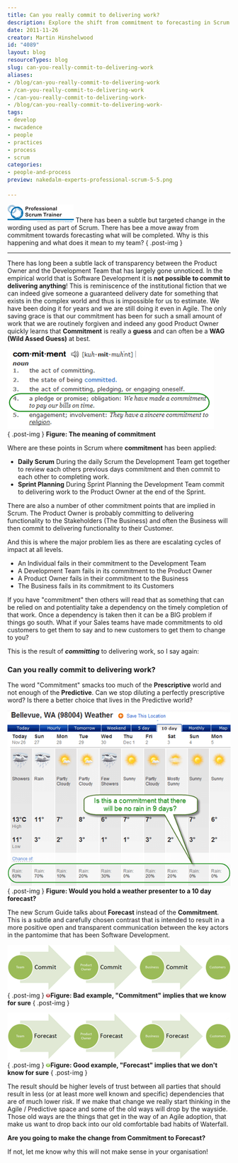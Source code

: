 ```yaml
---
title: Can you really commit to delivering work?
description: Explore the shift from commitment to forecasting in Scrum. Discover how this change fosters transparency and trust within your development team.
date: 2011-11-26
creator: Martin Hinshelwood
id: "4089"
layout: blog
resourceTypes: blog
slug: can-you-really-commit-to-delivering-work
aliases:
- /blog/can-you-really-commit-to-delivering-work
- /can-you-really-commit-to-delivering-work
- /can-you-really-commit-to-delivering-work-
- /blog/can-you-really-commit-to-delivering-work-
tags:
- develop
- nwcadence
- people
- practices
- process
- scrum
categories:
- people-and-process
preview: nakedalm-experts-professional-scrum-5-5.png

---
```

[![PST Logo 2](images/PST-Logo-2_thumb-8-8.png "PST Logo 2")](http://blog.hinshelwood.com/files/2011/11/PST-Logo-2.png) There has been a subtle but targeted change in the wording used as part of Scrum. There has bee a move away from commitment towards forecasting what will be completed. Why is this happening and what does it mean to my team?
{ .post-img }

---

There has long been a subtle lack of transparency between the Product Owner and the Development Team that has largely gone unnoticed. In the empirical world that is Software Development it is **not possible to commit to delivering anything**! This is reminiscence of the institutional fiction that we can indeed give someone a guaranteed delivery date for something that exists in the complex world and thus is impossible for us to estimate. We have been doing it for years and we are still doing it even in Agile. The only saving grace is that our commitment has been for such a small amount of work that we are routinely forgiven and indeed any good Product Owner quickly learns that **Commitment** is really a **guess** and can often be a **WAG (Wild Assed Guess)** at best.

[![image](images/image_thumb7-2-2.png "image")](http://blog.hinshelwood.com/files/2011/11/image14.png)  
{ .post-img }
**Figure: The meaning of commitment**

Where are these points in Scrum where **commitment** has been applied:

- **Daily Scrum**
  During the daily Scrum the Development Team get together to review each others previous days commitment and then commit to each other to completing work.
- **Sprint Planning**
  During Sprint Planning the Development Team commit to delivering work to the Product Owner at the end of the Sprint.

There are also a number of other commitment points that are implied in Scrum. The Product Owner is probably committing to delivering functionality to the Stakeholders (The Business) and often the Business will then commit to delivering functionality to their Customer.

And this is where the major problem lies as there are escalating cycles of impact at all levels.

- An Individual fails in their commitment to the Development Team
- A Development Team fails in its commitment to the Product Owner
- A Product Owner fails in their commitment to the Business
- The Business fails in its commitment to its Customers

If you have "commitment" then others will read that as something that can be relied on and potentiality take a dependency on the timely completion of that work. Once a dependency is taken then it can be a BIG problem if things go south. What if your Sales teams have made commitments to old customers to get them to say and to new customers to get them to change to you?

This is the result of **_committing_** to delivering work, so I say again:

### Can you really commit to delivering work?

The word "Commitment" smacks too much of the **Prescriptive** world and not enough of the **Predictive**. Can we stop diluting a perfectly prescriptive word? Is there a better choice that lives in the Predictive world?

[![image](images/image_thumb8-3-3.png "image")](http://blog.hinshelwood.com/files/2011/11/image15.png)  
{ .post-img }
**Figure: Would you hold a weather presenter to a 10 day forecast?**

The new Scrum Guide talks about **Forecast** instead of the **Commitment**. This is a subtle and carefully chosen contrast that is intended to result in a more positive open and transparent communication between the key actors in the pantomime that has been Software Development.

[![image](images/image_thumb9-4-4.png "image")](http://blog.hinshelwood.com/files/2011/11/image16.png)  
{ .post-img }
**[![o_Error-icon](images/o_Error-icon_thumb1-6-6.png "o_Error-icon")](http://blog.hinshelwood.com/files/2011/11/o_Error-icon2.png)Figure: Bad example, "Commitment" implies that we know for sure**
{ .post-img }

[![image](images/image_thumb10-1-1.png "image")](http://blog.hinshelwood.com/files/2011/11/image17.png)  
{ .post-img }
[![o_Tick-icon](images/o_Tick-icon_thumb1-7-7.png "o_Tick-icon")](http://blog.hinshelwood.com/files/2011/11/o_Tick-icon1.png)**Figure: Good example, "Forecast" implies that we don't know for sure**
{ .post-img }

The result should be higher levels of trust between all parties that should result in less (or at least more well known and specific) dependencies that are of much lower risk. If we make that change we really start thinking in the Agile / Predictive space and some of the old ways will drop by the wayside. Those old ways are the things that get in the way of an Agile adoption, that make us want to drop back into our old comfortable bad habits of Waterfall.

**Are you going to make the change from Commitment to Forecast?**

If not, let me know why this will not make sense in your organisation!
